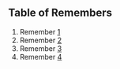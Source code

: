 ## Table of Remembers

1) Remember [1](/learning1.md#remember1)
2) Remember [2](/learning1.md#remember2)
3) Remember [3](/learning1.md#remember3)
4) Remember [4](/learning1.md#remember4)
